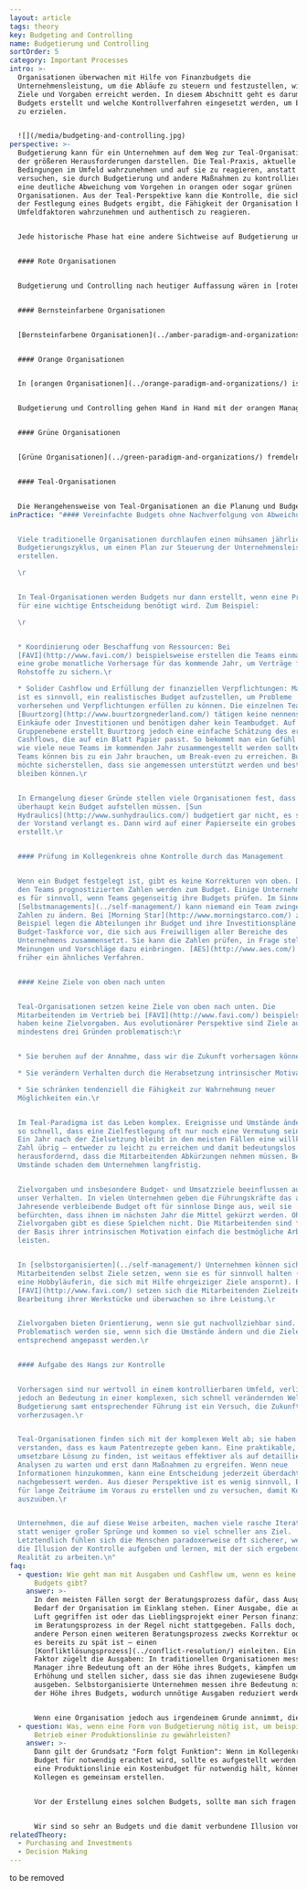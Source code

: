 ```yaml
---
layout: article
tags: theory
key: Budgeting and Controlling
name: Budgetierung und Controlling
sortOrder: 5
category: Important Processes
intro: >-
  Organisationen überwachen mit Hilfe von Finanzbudgets die
  Unternehmensleistung, um die Abläufe zu steuern und festzustellen, wie gut
  Ziele und Vorgaben erreicht werden. In diesem Abschnitt geht es darum, wie
  Budgets erstellt und welche Kontrollverfahren eingesetzt werden, um Ergebnisse
  zu erzielen.


  ![](/media/budgeting-and-controlling.jpg)
perspective: >-
  Budgetierung kann für ein Unternehmen auf dem Weg zur Teal-Organisation eine
  der größeren Herausforderungen darstellen. Die Teal-Praxis, aktuelle
  Bedingungen im Umfeld wahrzunehmen und auf sie zu reagieren, anstatt zu
  versuchen, sie durch Budgetierung und andere Maßnahmen zu kontrollieren, ist
  eine deutliche Abweichung vom Vorgehen in orangen oder sogar grünen
  Organisationen. Aus der Teal-Perspektive kann die Kontrolle, die sich oft aus
  der Festlegung eines Budgets ergibt, die Fähigkeit der Organisation behindern,
  Umfeldfaktoren wahrzunehmen und authentisch zu reagieren. 


  Jede historische Phase hat eine andere Sichtweise auf Budgetierung und Controlling (sofern anwendbar) hervorgebracht und zu sehr unterschiedlichen Vorgehensweisen geführt:


  #### Rote Organisationen


  Budgetierung und Controlling nach heutiger Auffassung wären in [roten Organisationen](../red-organizations/) nicht anerkannt. Die Planung ist in der Regel kurzfristiger Natur mit begrenzten Möglichkeiten für eine langfristige Strategie. Der Schwerpunkt liegt auf der Reaktion auf neue Risiken oder Chancen, die genutzt werden können.


  #### Bernsteinfarbene Organisationen


  [Bernsteinfarbene Organisationen](../amber-paradigm-and-organizations/) stützen sich auf stabile und reproduzierbare Prozesse. Sie schaffen zudem klar definierte Strukturen und Hierarchien. Zusammengenommen ermöglichen diese Merkmale die Durchführung von Projekten und Plänen in einem weitaus größeren Maßstab als bei roten Organisationen. Durch Planung und Budgetierung werden die Ressourcen bestimmt, die zur Erreichung klar definierter und vorhersehbarer Ziele erforderlich sind. Planung erfolgt von oben nach unten, wobei die Budgets den unteren Ebenen der Organisation vorgegeben werden.


  #### Orange Organisationen


  In [orangen Organisationen](../orange-paradigm-and-organizations/) ist die oberste Führungsebene für die Festlegung der Strategie und die Ausrichtung des Unternehmens verantwortlich. Aus diesen Plänen werden Ziele und Vorgaben für die nachgeordneten Ebenen abgeleitet. Manager auf jeder Ebene erstellen die für die Zielerreichung erforderlichen Pläne und Budgets üblicherweise in einem jährlichen Budgetierungsprozess. Die Planung umfasst in der Regel Budgets für Ausgaben (Kostenstellen) und Einnahmen (Profit Center) sowie Investitionsbudgets. Die kaskadierende Weitergabe von Zielen an alle Einheiten und Teams ermöglicht ein Management nach Zielen: Jedes Team hat einen gewissen Spielraum bei der Entscheidung, wie diese Budgetziele erreicht werden sollen – solange sie eingehalten werden.


  Budgetierung und Controlling gehen Hand in Hand mit der orangen Managementpraxis "Vorhersage und Kontrolle". Die Jahresbudgets werden in halbjährliche, vierteljährliche oder monatliche Zahlen aufgeschlüsselt. Diese werden dann von der Buchhaltungs- und Finanzabteilung am Ende jeder Periode überprüft, um Ergebnisse und Plan zu vergleichen. Wenn die Ergebnisse hinter den Vorhersagen zurückbleiben, werden die Manager häufig aufgefordert, die Differenz zu erklären und Maßnahmen zur Korrektur zu ergreifen.


  #### Grüne Organisationen


  [Grüne Organisationen](../green-paradigm-and-organizations/) fremdeln mit einer von der Finanzabteilung dominierten Perspektive des Leistungsmanagements. Zwar werden nach wie vor Methoden der "Vorhersage und Kontrolle" angewendet, jedoch andere nicht-finanzielle Messgrößen als ebenso wichtig erachtet (z.B. Mitarbeiterengagement und Kundenzufriedenheit). Die Budgetierung ähnelt der von orangen Organisationen, aber die Maßnahmen sind vielfach breiter gefächert und werden sowohl nach dem Bottom-up- als auch dem Top-down-Ansatz vereinbart.


  #### Teal-Organisationen


  Die Herangehensweise von Teal-Organisationen an die Planung und Budgetierung weicht radikal von dem ab, was im traditionellen Managementdenken als beste Methodik gilt. Statt Vorhersagen zu treffen und zu kontrollieren, versuchen Teal-Organisationen so gut wie möglich, ihr Umfeld wahrzunehmen und entsprechend zu reagieren. Sie arbeiten in der Regel mit vereinfachten Budgets, bei denen Abweichungen eher zu Informations- als zu Kontrollzwecken betrachtet werden. Das Ziel der Budgetierung wird von praktischen Überlegungen bestimmt, wie z.B. der Koordinierung von Ressourcen, der Sicherstellung eines soliden Cashflows und der Gewährleistung, dass finanzielle Verpflichtungen und Verbindlichkeiten gedeckt sind.
inPractice: "#### Vereinfachte Budgets ohne Nachverfolgung von Abweichungen


  Viele traditionelle Organisationen durchlaufen einen mühsamen jährlichen
  Budgetierungszyklus, um einen Plan zur Steuerung der Unternehmensleistung zu
  erstellen.

  \r


  In Teal-Organisationen werden Budgets nur dann erstellt, wenn eine Prognose
  für eine wichtige Entscheidung benötigt wird. Zum Beispiel:

  \r


  * Koordinierung oder Beschaffung von Ressourcen: Bei
  [FAVI](http://www.favi.com/) beispielsweise erstellen die Teams einmal im Jahr
  eine grobe monatliche Vorhersage für das kommende Jahr, um Verträge für
  Rohstoffe zu sichern.\r

  * Solider Cashflow und Erfüllung der finanziellen Verpflichtungen: Manchmal
  ist es sinnvoll, ein realistisches Budget aufzustellen, um Probleme
  vorhersehen und Verpflichtungen erfüllen zu können. Die einzelnen Teams von
  [Buurtzorg](http://www.buurtzorgnederland.com/) tätigen keine nennenswerten
  Einkäufe oder Investitionen und benötigen daher kein Teambudget. Auf
  Gruppenebene erstellt Buurtzorg jedoch eine einfache Schätzung des erwarteten
  Cashflows, die auf ein Blatt Papier passt. So bekommt man ein Gefühl dafür,
  wie viele neue Teams im kommenden Jahr zusammengestellt werden sollten. Neue
  Teams können bis zu ein Jahr brauchen, um Break-even zu erreichen. Buurtzorg
  möchte sicherstellen, dass sie angemessen unterstützt werden und bestehen
  bleiben können.\r


  In Ermangelung dieser Gründe stellen viele Organisationen fest, dass sie
  überhaupt kein Budget aufstellen müssen. [Sun
  Hydraulics](http://www.sunhydraulics.com/) budgetiert gar nicht, es sei denn,
  der Vorstand verlangt es. Dann wird auf einer Papierseite ein grobes Budget
  erstellt.\r


  #### Prüfung im Kollegenkreis ohne Kontrolle durch das Management


  Wenn ein Budget festgelegt ist, gibt es keine Korrekturen von oben. Die von
  den Teams prognostizierten Zahlen werden zum Budget. Einige Unternehmen halten
  es für sinnvoll, wenn Teams gegenseitig ihre Budgets prüfen. Im Sinne des
  [Selbstmanagements](../self-management/) kann niemand ein Team zwingen, seine
  Zahlen zu ändern. Bei [Morning Star](http://www.morningstarco.com/) zum
  Beispiel legen die Abteilungen ihr Budget und ihre Investitionspläne einer
  Budget-Taskforce vor, die sich aus Freiwilligen aller Bereiche des
  Unternehmens zusammensetzt. Sie kann die Zahlen prüfen, in Frage stellen sowie
  Meinungen und Vorschläge dazu einbringen. [AES](http://www.aes.com/) hatte
  früher ein ähnliches Verfahren.


  #### Keine Ziele von oben nach unten


  Teal-Organisationen setzen keine Ziele von oben nach unten. Die
  Mitarbeitenden im Vertrieb bei [FAVI](http://www.favi.com/) beispielsweise
  haben keine Zielvorgaben. Aus evolutionärer Perspektive sind Ziele aus
  mindestens drei Gründen problematisch:\r


  * Sie beruhen auf der Annahme, dass wir die Zukunft vorhersagen können.\r

  * Sie verändern Verhalten durch die Herabsetzung intrinsischer Motivation.\r

  * Sie schränken tendenziell die Fähigkeit zur Wahrnehmung neuer
  Möglichkeiten ein.\r


  Im Teal-Paradigma ist das Leben komplex. Ereignisse und Umstände ändern sich
  so schnell, dass eine Zielfestlegung oft nur noch eine Vermutung sein kann.
  Ein Jahr nach der Zielsetzung bleibt in den meisten Fällen eine willkürliche
  Zahl übrig – entweder zu leicht zu erreichen und damit bedeutungslos oder so
  herausfordernd, dass die Mitarbeitenden Abkürzungen nehmen müssen. Beide
  Umstände schaden dem Unternehmen langfristig.


  Zielvorgaben und insbesondere Budget- und Umsatzziele beeinflussen auch
  unser Verhalten. In vielen Unternehmen geben die Führungskräfte das am
  Jahresende verbleibende Budget oft für sinnlose Dinge aus, weil sie
  befürchten, dass ihnen im nächsten Jahr die Mittel gekürzt werden. Ohne
  Zielvorgaben gibt es diese Spielchen nicht. Die Mitarbeitenden sind frei, auf
  der Basis ihrer intrinsischen Motivation einfach die bestmögliche Arbeit zu
  leisten.


  In [selbstorganisierten](../self-management/) Unternehmen können sich die
  Mitarbeitenden selbst Ziele setzen, wenn sie es für sinnvoll halten (wie z.B.
  eine Hobbyläuferin, die sich mit Hilfe ehrgeiziger Ziele anspornt). Bei
  [FAVI](http://www.favi.com/) setzen sich die Mitarbeitenden Zielzeiten für die
  Bearbeitung ihrer Werkstücke und überwachen so ihre Leistung.\r


  Zielvorgaben bieten Orientierung, wenn sie gut nachvollziehbar sind.
  Problematisch werden sie, wenn sich die Umstände ändern und die Ziele nicht
  entsprechend angepasst werden.\r


  #### Aufgabe des Hangs zur Kontrolle


  Vorhersagen sind nur wertvoll in einem kontrollierbaren Umfeld, verlieren
  jedoch an Bedeutung in einer komplexen, sich schnell verändernden Welt.
  Budgetierung samt entsprechender Führung ist ein Versuch, die Zukunft
  vorherzusagen.\r


  Teal-Organisationen finden sich mit der komplexen Welt ab; sie haben
  verstanden, dass es kaum Patentrezepte geben kann. Eine praktikable, schnell
  umsetzbare Lösung zu finden, ist weitaus effektiver als auf detaillierte
  Analysen zu warten und erst dann Maßnahmen zu ergreifen. Wenn neue
  Informationen hinzukommen, kann eine Entscheidung jederzeit überdacht und
  nachgebessert werden. Aus dieser Perspektive ist es wenig sinnvoll, Budgets
  für lange Zeiträume im Voraus zu erstellen und zu versuchen, damit Kontrolle
  auszuüben.\r


  Unternehmen, die auf diese Weise arbeiten, machen viele rasche Iterationen
  statt weniger großer Sprünge und kommen so viel schneller ans Ziel.
  Letztendlich fühlen sich die Menschen paradoxerweise oft sicherer, wenn sie
  die Illusion der Kontrolle aufgeben und lernen, mit der sich ergebenden
  Realität zu arbeiten.\n"
faq:
  - question: Wie geht man mit Ausgaben und Cashflow um, wenn es keine begrenzenden
      Budgets gibt?
    answer: >-
      In den meisten Fällen sorgt der Beratungsprozess dafür, dass Ausgaben und
      Bedarf der Organisation im Einklang stehen. Einer Ausgabe, die aus der
      Luft gegriffen ist oder das Lieblingsprojekt einer Person finanziert, wird
      im Beratungsprozess in der Regel nicht stattgegeben. Falls doch, kann eine
      andere Person einen weiteren Beratungsprozess zwecks Korrektur oder – wenn
      es bereits zu spät ist – einen
      [Konfliktlösungsprozess](../conflict-resolution/) einleiten. Ein weiterer
      Faktor zügelt die Ausgaben: In traditionellen Organisationen messen
      Manager ihre Bedeutung oft an der Höhe ihres Budgets, kämpfen um dessen
      Erhöhung und stellen sicher, dass sie das ihnen zugewiesene Budget auch
      ausgeben. Selbstorganisierte Unternehmen messen ihre Bedeutung nicht an
      der Höhe ihres Budgets, wodurch unnötige Ausgaben reduziert werden.


      Wenn eine Organisation jedoch aus irgendeinem Grunde annimmt, die Ausgaben unter dem halten zu müssen, was im Rahmen des Beratungsprozesses vereinbart wurde (z.B., weil die Organisation knapp bei Kasse ist oder weil es mehr zu nutzende Möglichkeiten gibt als Geld zur Verfügung steht), können im Rahmen eines Budgetprozesses Prioritäten bezüglich der Ausgaben diskutiert und gesetzt werden. In der Praxis können solche Prozesse ähnlich aufgesetzt werden wie die im Rahmen der Budgetierung von [Investitionen](../purchasing-and-investments/).
  - question: Was, wenn eine Form von Budgetierung nötig ist, um beispielsweise den
      Betrieb einer Produktionslinie zu gewährleisten?
    answer: >-
      Dann gilt der Grundsatz "Form folgt Funktion": Wenn im Kollegenkreis ein
      Budget für notwendig erachtet wird, sollte es aufgestellt werden. Wenn
      eine Produktionslinie ein Kostenbudget für notwendig hält, können die
      Kollegen es gemeinsam erstellen.


      Vor der Erstellung eines solchen Budgets, sollte man sich fragen: Warum brauchen wir es? Oft lautet die Antwort: zur Kostenkontrolle. In vielen Fällen müssen Sie jedoch nicht durch die Budget-Glaskugel ***in die Zukunft*** blicken, um Ihre Kosten zu kontrollieren. Es reicht aus, wenn Sie Ihre Kosten ***nachträglich*** regelmäßig - beispielsweise jeden Monat - erfassen und überwachen.


      Wir sind so sehr an Budgets und die damit verbundene Illusion von Kontrolle gewöhnt, dass wir sie vielfach aus Gewohnheit aufstellen, weil wir uns ohne Budgets „nackt“ fühlen. Die Schlüsselfrage lautet: "Für welche Art von Entscheidung, die wir treffen müssen, brauchen wir ein Budget?". Ein Budget wird nur dann benötigt, wenn es bei Vorhersagen hilft bzw. wenn seine Existenz zu andersartigen Entscheidungen führen würde.
relatedTheory:
  - Purchasing and Investments
  - Decision Making
---
```

to be removed